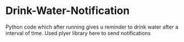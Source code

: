 # Drink-Water-Notification
Python code which after running  gives u reminder to drink water after a interval of time.
Used plyer library here to send notifications
